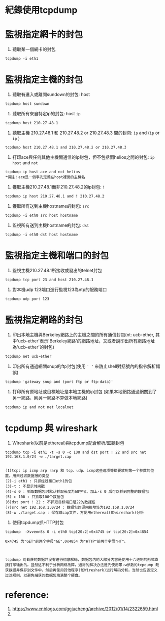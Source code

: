 # 紀錄使用tcpdump

# 監視指定網卡的封包
1. 聽取某一個網卡的封包
```
tcpdump -i eth1
```

# 監視指定主機的封包
1. 聽取有進入或離開sundown的封包: host
```
tcpdump host sundown
```

1. 聽取所有來自特定ip的封包: host `ip`
```
tcpdump host 210.27.48.1
```

1. 聽取主機 210.27.48.1 和 210.27.48.2 or 210.27.48.3 間的封包: `ip` and  (`ip` or `ip` )
```
tcpdump host 210.27.48.1 and 210.27.48.2 or 210.27.48.3
```

1. 打印ace與任何其他主機間通信的ip封包，但不包括雨helios之間的封包: `ip host` and `not`
```
tcpdump ip host ace and not helios
*備註：ace是一個事先定義在host裡面的主機名
```

1. 獲取主機210.27.48.1而非210.27.48.2的ip封包: `!`
```
tcpdump ip host 210.27.48.1 and ! 210.27.48.2
```

1. 獲取所有送到主機hostname的封包: `src`
```
tcpdump -i eth0 src host hostname
```

1. 監視所有送到主機hostname的封包: `dst`
```
tcpdump -i eth0 dst host hostname
```

# 監視指定主機和端口的封包
1. 監視主機210.27.48.1所接收或發出的telnet封包
```
tcpdump tcp port 23 and host 210.27.48.1
```

1. 對本機udp 123端口進行監視123為ntp的服務端口
```
tcpdump udp port 123 
```

# 監視指定網路的封包
1. 印出本地主機與Berkeley網路上的主機之間的所有通信封包(nt: ucb-ether, 其中'ucb-ether'表示'Berkeley網路'的網路地址，又或者說印出所有網路地址為'ucb-ether'的封包)
```
tcpdump net ucb-ether
```
1. 印出所有通過網關snup的ftp封包(使用 `' '` 來防止shell對括號內的指令解析錯誤)
```
tcpdump 'gateway snup and (port ftp or ftp-data)'
```
1. 打印所有原地址或目標地址是本地主機的ip封包
(如果本地網路通過網關到了另一網路，則另一網路不算做本地網路)
```
tcpdump ip and not net localnet
```

# tcpdump 與 wireshark
1. Wireshark(以前是ethereal)與tcpdump配合解析/監聽封包
```
tcpdump tcp -i eth1 -t -s 0 -c 100 and dst port ! 22 and src net 192.168.1.0/24 -w ./target.cap


(1)tcp: ip icmp arp rarp 和 tcp、udp、icmp这些选项等都要放到第一个参数的位置，用来过滤数据报的类型
(2)-i eth1 : 只抓经过接口eth1的包
(3)-t : 不显示时间戳
(4)-s 0 : 抓取数据包时默认抓取长度为68字节。加上-s 0 后可以抓到完整的数据包
(5)-c 100 : 只抓取100个数据包
(6)dst port ! 22 : 不抓取目标端口是22的数据包
(7)src net 192.168.1.0/24 : 数据包的源网络地址为192.168.1.0/24
(8)-w ./target.cap : 保存成cap文件，方便用ethereal(即wireshark)分析
```
1. 使用tcpdump抓HTTP封包
```
tcpdump  -XvvennSs 0 -i eth0 tcp[20:2]=0x4745 or tcp[20:2]=0x4854

0x4745 为"GET"前两个字母"GE",0x4854 为"HTTP"前两个字母"HT"。

 

tcpdump 对截获的数据并没有进行彻底解码，数据包内的大部分内容是使用十六进制的形式直接打印输出的。显然这不利于分析网络故障，通常的解决办法是先使用带-w参数的tcpdump 截获数据并保存到文件中，然后再使用其他程序(如Wireshark)进行解码分析。当然也应该定义过滤规则，以避免捕获的数据包填满整个硬盘。
```

# reference:
1. https://www.cnblogs.com/ggjucheng/archive/2012/01/14/2322659.html
2. 
